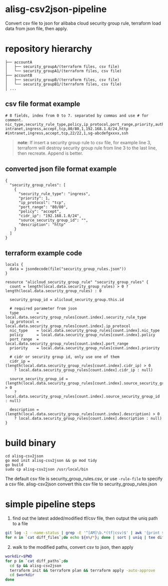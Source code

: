 # alisg-csv2json-pipeline
Convert csv file to json for alibaba cloud security group rule, terraform load data from json file, then apply.

# repository hierarchy
```
├── accountA
│   ├── security_groupA/(terraform files, csv file)
│   └── security_groupA1/(terraform files, csv file)
├── accountB
│   ├── security_groupB/(terraform files, csv file)
│   └── security_groupB1/(terraform files, csv file)
│ ...
```

## csv file format example
```
# 8 fields, index from 0 to 7. separated by commas and use # for comment.
nic_type,security_rule_type,policy,ip_protocol,port_range,priority,authorization_object,description
intranet,ingress,accept,tcp,80/80,1,192.168.1.0/24,http
#intranet,ingress,accept,tcp,22/22,1,sg-abcdefgxxxx,ssh
```
> **note**: If insert a security group rule to csv file, for example line 3, terraform will destroy security group rule from line 3 to the last line, then recreate. Append is better.

## converted json file format example
```
{
  "security_group_rules": [
    {
      "security_rule_type": "ingress",
      "priority": 1,
      "ip_protocol": "tcp",
      "port_range": "80/80",
      "policy": "accept",
      "cidr_ip": "192.168.1.0/24",
      "source_security_group_id": "",
      "description": "http"
    }
  ]
}
```

## terraform example code
```
locals {
  data = jsondecode(file("security_group_rules.json"))
}

resource "alicloud_security_group_rule" "security_group_rules" {
  count = length(local.data.security_group_rules) > 0 ? length(local.data.security_group_rules) : 0

  security_group_id = alicloud_security_group.this.id

  # required parameter from json
  type        = local.data.security_group_rules[count.index].security_rule_type
  ip_protocol = local.data.security_group_rules[count.index].ip_protocol
  nic_type    = local.data.security_group_rules[count.index].nic_type
  policy      = local.data.security_group_rules[count.index].policy
  port_range  = local.data.security_group_rules[count.index].port_range
  priority    = local.data.security_group_rules[count.index].priority

  # cidr or security group id, only use one of them
  cidr_ip = (length(local.data.security_group_rules[count.index].cidr_ip) > 0
    ? local.data.security_group_rules[count.index].cidr_ip : null)

  source_security_group_id = (length(local.data.security_group_rules[count.index].source_security_group_id) > 0
    ? local.data.security_group_rules[count.index].source_security_group_id : null)

  description = (length(local.data.security_group_rules[count.index].description) > 0 
    ? local.data.security_group_rules[count.index].description : null)
}
```

# build binary
```
cd alisg-csv2json
go mod init alisg-csv2json && go mod tidy
go build
sudo cp alisg-csv2json /usr/local/bin
```
The default csv file is security_group_rules.csv, or use `-rule-file` to specify a csv file. alisg-csv2json convert this csv file to security_group_rules.json

# simple pipeline steps
1. find out the latest added/modified tf/csv file, then output the uniq path to a file
```bash
git log -1 --name-status | grep -E '^[AM]\b.*(tf|csv)$' | awk '{print $NF}' | tee diff_files
for n in `cat diff_files`;do echo ${n%/*}; done | sort | uniq | tee diff_paths
```

2. walk to the modified paths, convert csv to json, then apply
```bash
workdir=$PWD
for p in `cat diff_paths`;do
  cd $p && alisg-csv2json
  terraform init && terraform plan && terraform apply -auto-approve
  cd $workdir
done
```
